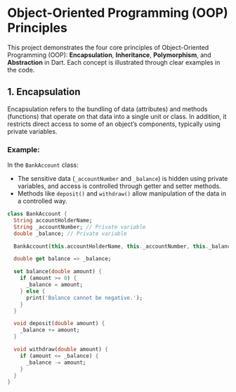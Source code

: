 # Object-Oriented Programming (OOP) Principles

This project demonstrates the four core principles of Object-Oriented Programming (OOP): **Encapsulation**, **Inheritance**, **Polymorphism**, and **Abstraction** in Dart. Each concept is illustrated through clear examples in the code.

## 1. Encapsulation
Encapsulation refers to the bundling of data (attributes) and methods (functions) that operate on that data into a single unit or class. In addition, it restricts direct access to some of an object’s components, typically using private variables.

### Example:
In the `BankAccount` class:
- The sensitive data (`_accountNumber` and `_balance`) is hidden using private variables, and access is controlled through getter and setter methods.
- Methods like `deposit()` and `withdraw()` allow manipulation of the data in a controlled way.

```dart
class BankAccount {
  String accountHolderName;
  String _accountNumber; // Private variable
  double _balance; // Private variable

  BankAccount(this.accountHolderName, this._accountNumber, this._balance);

  double get balance => _balance;

  set balance(double amount) {
    if (amount >= 0) {
      _balance = amount;
    } else {
      print('Balance cannot be negative.');
    }
  }

  void deposit(double amount) {
    _balance += amount;
  }

  void withdraw(double amount) {
    if (amount <= _balance) {
      _balance -= amount;
    }
  }
}
